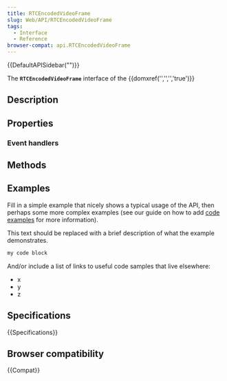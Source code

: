 ```yaml
---
title: RTCEncodedVideoFrame
slug: Web/API/RTCEncodedVideoFrame
tags:
  - Interface
  - Reference
browser-compat: api.RTCEncodedVideoFrame
---
```

{{DefaultAPISidebar("")}}

The **`RTCEncodedVideoFrame`** interface of the {{domxref('','','','true')}} 

## Description

 

## Properties



### Event handlers



## Methods



## Examples

Fill in a simple example that nicely shows a typical usage of the API, then perhaps some more complex examples (see our guide on how to add [code examples](/en-US/docs/MDN/Contribute/Structures/Code_examples) for more information).

This text should be replaced with a brief description of what the example demonstrates.

```js
my code block
```

And/or include a list of links to useful code samples that live elsewhere:

*   x
*   y
*   z

## Specifications

{{Specifications}}

## Browser compatibility

{{Compat}}

